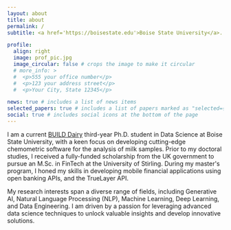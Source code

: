 ```yaml
---
layout: about
title: about
permalink: /
subtitle: <a href='https://boisestate.edu'>Boise State University</a>. 2652 W Boise Ave., Boise, ID, 83706.

profile:
  align: right
  image: prof_pic.jpg
  image_circular: false # crops the image to make it circular
  # more_info: >
  #  <p>555 your office number</p>
  #  <p>123 your address street</p>
  #  <p>Your City, State 12345</p>

news: true # includes a list of news items
selected_papers: true # includes a list of papers marked as "selected={true}"
social: true # includes social icons at the bottom of the page
---
```


I am a current [BUILD Dairy](https://builddairy.com/) third-year Ph.D. student in Data Science at Boise State University, with a keen focus on developing cutting-edge chemometric software for the analysis of milk samples. Prior to my doctoral studies, I received a fully-funded scholarship from the UK government to pursue an M.Sc. in FinTech at the University of Stirling. During my master's program, I honed my skills in developing mobile financial applications using open banking APIs, and the TrueLayer API.

My research interests span a diverse range of fields, including Generative AI, Natural Language Processing (NLP), Machine Learning, Deep Learning, and Data Engineering. I am driven by a passion for leveraging advanced data science techniques to unlock valuable insights and develop innovative solutions.
